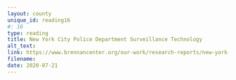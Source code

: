 ```yaml
---
layout: county 
unique_id: reading16
#: 16
type: reading
title: New York City Police Department Surveillance Technology
alt_text: 
link: https://www.brennancenter.org/our-work/research-reports/new-york-city-police-department-surveillance-technology
filename: 
date: 2020-07-21
---
```

